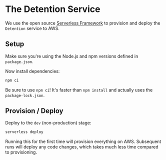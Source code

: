 # The Detention Service

We use the open source [Serverless Framework] to provision and deploy the
`Detention` service to AWS.

## Setup

Make sure you're using the Node.js and npm versions defined in `package.json`.

Now install dependencies:

```bash
npm ci
```

Be sure to use `npm ci`! It's faster than `npm install` and actually uses the
`package-lock.json`.

## Provision / Deploy

Deploy to the `dev` (non-production) stage:

```bash
serverless deploy
```

Running this for the first time will provision everything on AWS. Subsequent
runs will deploy any code changes, which takes much less time compared to
provisioning.

[serverless framework]: https://www.serverless.com/
